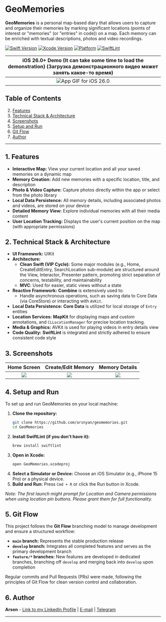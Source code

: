# GeoMemories
**GeoMemories** is a personal map-based diary that allows users to capture and organize their memories by marking significant locations (points of interest or "memories" (or "entries" in code)) on a map. Each memory can be enriched with textual descriptions, photos and video recordings.

[![Swift Version](https://img.shields.io/badge/Swift-6.2-orange.svg)](https://swift.org)
[![Xcode Version](https://img.shields.io/badge/Xcode-26%20beta-blue)](https://developer.apple.com/xcode/)
[![Platform](https://img.shields.io/badge/Platform-iOS%2016.0%2B-lightgrey.svg)](https://developer.apple.com/ios/)
[![SwiftLint](https://img.shields.io/badge/SwiftLint-enabled-brightgreen.svg)](https://github.com/realm/SwiftLint)

| iOS 26.0+ Demo (It can take some time to load the demonstration) (Загрузка демонстрационного видео может занять какое-то время) |
| :---------: |
![App GIF for iOS 26.0](https://github.com/arsnyan/geomemories/blob/main/Demonstration%20iOS%2026.gif) |

## Table of Contents
2.  [Features](#features)
3.  [Technical Stack & Architecture](#technical-stack--architecture)
4.  [Screenshots](#screenshots)
5.  [Setup and Run](#setup-and-run)
7.  [Git Flow](#git-flow)
9.  [Author](#author)

---

## <a name="features"></a>1. Features

*   **Interactive Map:** View your current location and all your saved memories on a dynamic map
*   **Memory Creation:** Add new memories with a specific location, title, and description
*   **Photo & Video Capture:** Capture photos directly within the app or select from the photo library
*   **Local Data Persistence:** All memory details, including associated photos and videos, are stored on your device
*   **Detailed Memory View:** Explore individual memories with all their media content
*   **User Location Tracking:** Displays the user's current position on the map (with appropriate permissions)

## <a name="technical-stack--architecture"></a>2. Technical Stack & Architecture

*   **UI Framework:** UIKit
*   **Architecture:**
    *   **Clean Swift (VIP Cycle):** Some major modules (e.g., Home, CreateEditEntry, SearchLocation sub-module) are structured around the View, Interactor, Presenter pattern, promoting strict separation of concerns, testability, and maintainability
    *   **MVC**: Used for easier, static views without a state
*   **Reactive Framework:** **Combine** is extensively used to:
    *   Handle asynchronous operations, such as saving data to Core Data (via CoreStore) or interacting with `AVKit`.
*   **Local Data Persistence:** **Core Data** is utilized for local storage of `Entry` entities
*   **Location Services:** **MapKit** for displaying maps and custom annotations, and `CLLocationManager` for precise location tracking.
*   **Media & Graphics:** AVKit is used for playing videos in entry details view
*   **Code Quality:** **SwiftLint** is integrated and strictly adhered to ensure consistent code style

## <a name="screenshots"></a>3. Screenshots

| Home Screen | Create/Edit Memory | Memory Details |
| :---------: | :----------------: | :------------: |
| ![](/Screenshots/HomeScreen.png) | ![](/Screenshots/EditScreen.png) | ![](/Screenshots/DetailsScreen.png) |

## <a name="setup-and-run"></a>4. Setup and Run

To set up and run GeoMemories on your local machine:

1.  **Clone the repository:**
    ```bash
    git clone https://github.com/arsnyan/geomemories.git
    cd GeoMemories
    ```
2.  **Install SwiftLint (if you don't have it):**
    ```bash
    brew install swiftlint
    ```
3.  **Open in Xcode:**
    ```bash
    open GeoMemories.xcodeproj
    ```
4.  **Select a Simulator or Device:** Choose an iOS Simulator (e.g., iPhone 15 Pro) or a physical device.
5.  **Build and Run:** Press `Cmd + R` or click the Run button in Xcode.

*Note: The first launch might prompt for Location and Camera permissions when using location pin buttons. Please grant them for full functionality.*

## <a name="git-flow"></a>5. Git Flow

This project follows the **Git Flow** branching model to manage development and ensure a structured workflow:

*   **`main` branch:** Represents the stable production release
*   **`develop` branch:** Integrates all completed features and serves as the primary development branch
*   **`feature/*` branches:** New features are developed in dedicated branches, branching off `develop` and merging back into `develop` upon completion

Regular commits and Pull Requests (PRs) were made, following the principles of Git Flow for clean version control and collaboration.

## <a name="author"></a>6. Author

**Arsen** - [Link to my LinkedIn Profile](https://www.linkedin.com/in/arsnyan/) | [E-mail](mailto:arsnyan.dev@gmail.com) | [Telegram](https://www.t.me/arsnyan)

---
